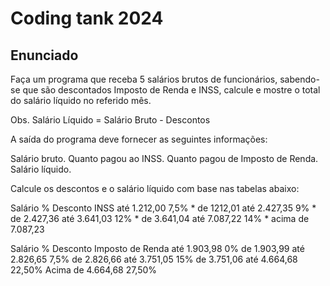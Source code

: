 # Coding tank 2024 

## Enunciado
Faça um programa que receba 5 salários brutos de funcionários, sabendo-se que são descontados Imposto de Renda e INSS, calcule e mostre o total do salário líquido no referido mês.

Obs. Salário Líquido = Salário Bruto - Descontos

A saída do programa deve fornecer as seguintes informações:

Salário bruto.
Quanto pagou ao INSS.
Quanto pagou de Imposto de Renda.
Salário líquido.

Calcule os descontos e o salário líquido com base nas tabelas abaixo:

Salário	% Desconto INSS
até 1.212,00	7,5% *
de 1212,01 até 2.427,35	9% *
de 2.427,36 até 3.641,03	12% *
de 3.641,04 até 7.087,22	14% *
acima de 7.087,23

Salário	% Desconto Imposto de Renda
até 1.903,98	0%
de 1.903,99 até 2.826,65	7,5%
de 2.826,66 até 3.751,05	15%
de 3.751,06 até 4.664,68	22,50%
Acima de 4.664,68	27,50%



